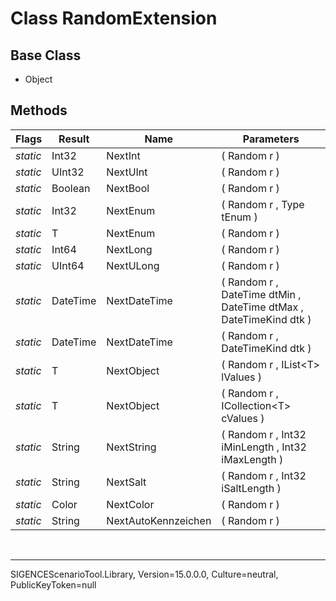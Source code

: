 # Class RandomExtension
## Base Class
- Object
## Methods
Flags|Result|Name|Parameters
-|-|-|-
*static*|Int32|NextInt|( Random r )
*static*|UInt32|NextUInt|( Random r )
*static*|Boolean|NextBool|( Random r )
*static*|Int32|NextEnum|( Random r , Type tEnum )
*static*|T|NextEnum|( Random r )
*static*|Int64|NextLong|( Random r )
*static*|UInt64|NextULong|( Random r )
*static*|DateTime|NextDateTime|( Random r , DateTime dtMin , DateTime dtMax , DateTimeKind dtk )
*static*|DateTime|NextDateTime|( Random r , DateTimeKind dtk )
*static*|T|NextObject|( Random r , IList&lt;T&gt; lValues )
*static*|T|NextObject|( Random r , ICollection&lt;T&gt; cValues )
*static*|String|NextString|( Random r , Int32 iMinLength , Int32 iMaxLength )
*static*|String|NextSalt|( Random r , Int32 iSaltLength )
*static*|Color|NextColor|( Random r )
*static*|String|NextAutoKennzeichen|( Random r )

<br /><hr />
SIGENCEScenarioTool.Library, Version=15.0.0.0, Culture=neutral, PublicKeyToken=null

